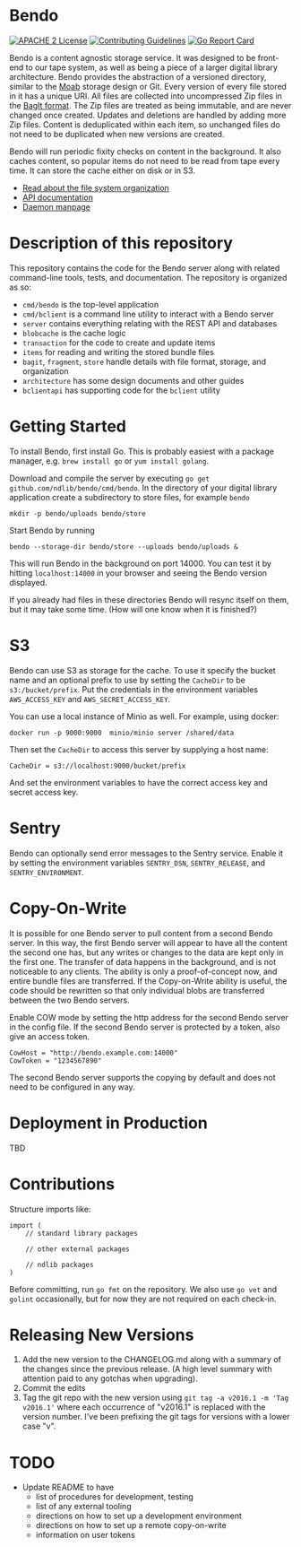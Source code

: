 Bendo
=====

[![APACHE 2
License](http://img.shields.io/badge/APACHE2-license-blue.svg)](./LICENSE)
[![Contributing
Guidelines](http://img.shields.io/badge/CONTRIBUTING-Guidelines-blue.svg)](./CONTRIBUTING.md)
[![Go Report
Card](https://goreportcard.com/badge/github.com/ndlib/bendo)](https://goreportcard.com/report/github.com/ndlib/bendo)

Bendo is a content agnostic storage service.
It was designed to be front-end to our tape system, as well as being a piece of a larger digital library architecture.
Bendo provides the abstraction of a versioned directory, similar to the [Moab](https://journal.code4lib.org/articles/8482) storage design or Git.
Every version of every file stored in it has a unique URI.
All files are collected into uncompressed Zip files in the [BagIt format](https://tools.ietf.org/html/draft-kunze-bagit-16).
The Zip files are treated as being immutable, and are never changed once created.
Updates and deletions are handled by adding more Zip files.
Content is deduplicated within each item, so unchanged files do not need to be duplicated when new versions are created. 

Bendo will run periodic fixity checks on content in the background.
It also caches content, so popular items do not need to be read from tape every time.
It can store the cache either on disk or in S3.

* [Read about the file system organization](architecture/bundle.md)
* [API documentation](architecture/api.md)
* [Daemon manpage](architecture/cmd_bendo.md)


# Description of this repository

This repository contains the code for the Bendo server along with related command-line tools, tests, and documentation.
The repository is organized as so:

 * `cmd/bendo` is the top-level application
 * `cmd/bclient` is a command line utility to interact with a Bendo server
 * `server` contains everything relating with the REST API and databases
 * `blobcache` is the cache logic
 * `transaction` for the code to create and update items
 * `items` for reading and writing the stored bundle files
 * `bagit`, `fragment`, `store` handle details with file format, storage, and organization
 * `architecture` has some design documents and other guides
 * `bclientapi` has supporting code for the `bclient` utility

# Getting Started

To install Bendo, first install Go. This is probably easiest with a package manager, e.g. `brew install go` or `yum install golang`.

Download and compile the server by executing `go get github.com/ndlib/bendo/cmd/bendo`.
In the directory of your digital library application create a subdirectory to store files, for example `bendo`

    mkdir -p bendo/uploads bendo/store

Start Bendo by running

    bendo --storage-dir bendo/store --uploads bendo/uploads &

This will run Bendo in the background on port 14000. You can test it by hitting `localhost:14000` in your browser and seeing the Bendo version displayed.

If you already had files in these directories Bendo will resync itself on them, but it may take some time. (How will one know when it is finished?)

# S3

Bendo can use S3 as storage for the cache. To use it specify the bucket name and an optional prefix
to use by setting the `CacheDir` to be `s3:/bucket/prefix`.
Put the credentials in the environment variables `AWS_ACCESS_KEY` and `AWS_SECRET_ACCESS_KEY`.

You can use a local instance of Minio as well. For example, using docker:

    docker run -p 9000:9000  minio/minio server /shared/data

Then set the `CacheDir` to access this server by supplying a host name:

    CacheDir = s3://localhost:9000/bucket/prefix

And set the environment variables to have the correct access key and secret access key.


# Sentry

Bendo can optionally send error messages to the Sentry service. Enable it by setting the environment
variables `SENTRY_DSN`, `SENTRY_RELEASE`, and `SENTRY_ENVIRONMENT`.


# Copy-On-Write

It is possible for one Bendo server to pull content from a second Bendo server.
In this way, the first Bendo server will appear to have all the content the second one has,
but any writes or changes to the data are kept only in the first one.
The transfer of data happens in the background, and is not noticeable to any clients.
The ability is only a proof-of-concept now, and entire bundle files are transferred.
If the Copy-on-Write ability is useful, the code should be rewritten so that
only individual blobs are transferred between the two Bendo servers.

Enable COW mode by setting the http address for the second Bendo server in the config file.
If the second Bendo server is protected by a token, also give an access token.

    CowHost = "http://bendo.example.com:14000"
    CowToken = "1234567890"

The second Bendo server supports the copying by default and does not need to be configured in any way.


# Deployment in Production

TBD

# Contributions

Structure imports like:

    import (
        // standard library packages

        // other external packages

        // ndlib packages
    )

Before committing, run `go fmt` on the repository.
We also use `go vet` and `golint` occasionally, but for now they are not required on each check-in.

# Releasing New Versions

1. Add the new version to the CHANGELOG.md along with a summary of the changes
   since the previous release. (A high level summary with attention paid to any
   gotchas when upgrading).
2. Commit the edits
3. Tag the git repo with the new version using `git tag -a v2016.1 -m 'Tag
   v2016.1'` where each occurrence of "v2016.1" is replaced with the version
   number. I've been prefixing the git tags for versions with a lower case "v".

# TODO

 * Update README to have
   - list of procedures for development, testing
   - list of any external tooling
   - directions on how to set up a development environment
   - directions on how to set up a remote copy-on-write
   - information on user tokens
